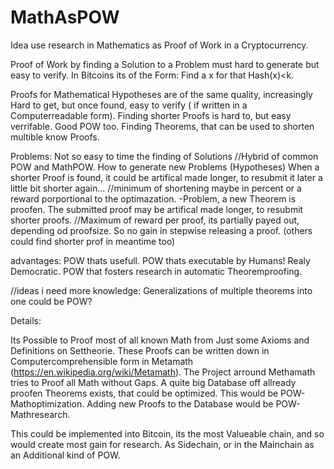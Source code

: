 # MathAsPOW

Idea
use research in Mathematics as Proof of Work in a Cryptocurrency.

Proof of Work by finding a Solution to a Problem must hard to generate but easy to verify. In Bitcoins its of the Form: Find a x for that Hash(x)<k.

Proofs for Mathematical Hypotheses are of the same quality, increasingly Hard to get, but once found, easy to verify ( if written in a Computerreadable form).
Finding shorter Proofs is hard to, but easy verrifable. Good POW too.
Finding Theorems, that can be used to shorten multible know Proofs.

Problems:
Not so easy to time the finding of Solutions
//Hybrid of common POW and MathPOW.
How to generate new Problems (Hypotheses)
When a shorter Proof is found, it could be artifical made longer, to resubmit it later a little bit shorter again...
//minimum of shortening maybe in percent or a reward porportional to the optimazation.
-Problem, a new Theorem is proofen. The submitted proof may be artifical made longer, to resubmit shorter proofs.
//Maximum of reward per proof, its partially payed out, depending od proofsize. So no gain in stepwise releasing a proof. (others could find shorter prof in meantime too)

advantages:
POW thats usefull.
POW thats executable by Humans! Realy Democratic.
POW that fosters research in automatic Theoremproofing.

//ideas i need more knowledge:
Generalizations of multiple theorems into one could be POW?

Details:

Its Possible to Proof most of all known Math from Just some Axioms and Definitions on Settheorie. These Proofs can be written down in Computercomprehensible form in Metamath (https://en.wikipedia.org/wiki/Metamath). The Project arround Methamath tries to Proof all Math without Gaps. A quite big Database off allready proofen Theorems exists, that could be optimized. This would be POW-Mathoptimization. Adding new Proofs to the Database would be POW-Mathresearch.

This could be implemented into Bitcoin, its the most Valueable chain, and so would create most gain for research. As Sidechain, or in the Mainchain as an Additional kind of POW.
